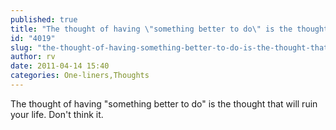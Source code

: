 ```yaml
---
published: true
title: "The thought of having \"something better to do\" is the thought that will ruin your life. Don't think it."
id: "4019"
slug: "the-thought-of-having-something-better-to-do-is-the-thought-that-will-ruin-your-life-dont-think-it"
author: rv
date: 2011-04-14 15:40
categories: One-liners,Thoughts
---
```

The thought of having "something better to do" is the thought that will ruin your life. Don't think it.